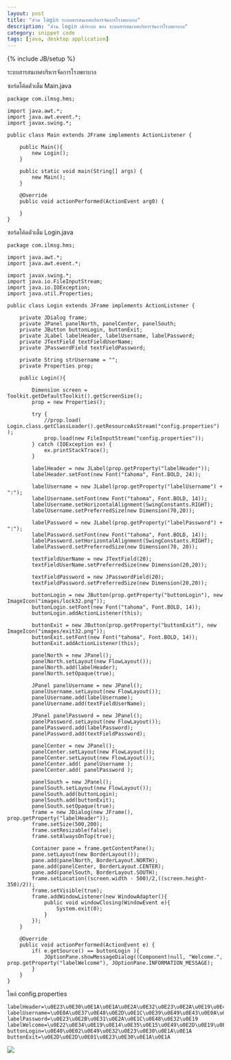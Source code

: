 ```yaml
---
layout: post
title: "ส่วน login ระบบสารสนเทศบริหารจัดการโรงพยาบาล"
description: "ส่วน login เข้าระบบ ของ ระบบสารสนเทศบริหารจัดการโรงพยาบาล"
category: snippet code
tags: [java, desktop application]
---
```

{% include JB/setup %}

ระบบสารสนเทศบริหารจัดการโรงพยาบาล

ซอร์ดโค้ดตัวเต็ม Main.java

	package com.ilmsg.hms;
	
	import java.awt.*;
	import java.awt.event.*;
	import javax.swing.*;
	
	public class Main extends JFrame implements ActionListener {
		
		public Main(){
			new Login();
		}
		
		public static void main(String[] args) {
			new Main();
		}
		
		@Override
		public void actionPerformed(ActionEvent arg0) {
					
		}
	}

ซอร์ดโค้ดตัวเต็ม Login.java

	package com.ilmsg.hms;
	
	import java.awt.*;
	import java.awt.event.*;
	
	import javax.swing.*;
	import java.io.FileInputStream;
	import java.io.IOException;
	import java.util.Properties;
	
	public class Login extends JFrame implements ActionListener {
		
		private JDialog frame;
		private JPanel panelNorth, panelCenter, panelSouth;
		private JButton buttonLogin, buttonExit;
		private JLabel labelHeader, labelUsername, labelPassword;
		private JTextField textFieldUserName;
		private JPasswordField textFieldPassword;
	
		private String strUsername = "";		
		private Properties prop;
		
		public Login(){
			
			Dimension screen = Toolkit.getDefaultToolkit().getScreenSize();		
			prop = new Properties();
			 
			try {
				//prop.load( Login.class.getClassLoader().getResourceAsStream("config.properties") );
				prop.load(new FileInputStream("config.properties"));  
			} catch (IOException ex) {
				ex.printStackTrace();
			}
			
			labelHeader = new JLabel(prop.getProperty("labelHeader"));
			labelHeader.setFont(new Font("tahoma", Font.BOLD, 24));
	
			labelUsername = new JLabel(prop.getProperty("labelUsername") + ":");
			labelUsername.setFont(new Font("tahoma", Font.BOLD, 14));
			labelUsername.setHorizontalAlignment(SwingConstants.RIGHT);
			labelUsername.setPreferredSize(new Dimension(70,20));  
			
			labelPassword = new JLabel(prop.getProperty("labelPassword") + ":");
			labelPassword.setFont(new Font("tahoma", Font.BOLD, 14));
			labelPassword.setHorizontalAlignment(SwingConstants.RIGHT);
			labelPassword.setPreferredSize(new Dimension(70, 20));  
			
			textFieldUserName = new JTextField(20);	
			textFieldUserName.setPreferredSize(new Dimension(20,20)); 
			
			textFieldPassword = new JPasswordField(20);
			textFieldPassword.setPreferredSize(new Dimension(20,20)); 				
			   
			buttonLogin = new JButton(prop.getProperty("buttonLogin"), new ImageIcon("images/lock32.png"));
			buttonLogin.setFont(new Font("tahoma", Font.BOLD, 14));
			buttonLogin.addActionListener(this);
			
			buttonExit = new JButton(prop.getProperty("buttonExit"), new ImageIcon("images/exit32.png"));
			buttonExit.setFont(new Font("tahoma", Font.BOLD, 14));
			buttonExit.addActionListener(this);
			
			panelNorth = new JPanel();
			panelNorth.setLayout(new FlowLayout());
			panelNorth.add(labelHeader);
			panelNorth.setOpaque(true);
			
			JPanel panelUsername = new JPanel();
			panelUsername.setLayout(new FlowLayout());
			panelUsername.add(labelUsername);
			panelUsername.add(textFieldUserName);
			
			JPanel panelPassword = new JPanel();
			panelPassword.setLayout(new FlowLayout());
			panelPassword.add(labelPassword);
			panelPassword.add(textFieldPassword);
			
			panelCenter = new JPanel();
			panelCenter.setLayout(new FlowLayout());
			panelCenter.setLayout(new FlowLayout());
			panelCenter.add( panelUsername );
			panelCenter.add( panelPassword );
			
			panelSouth = new JPanel();
			panelSouth.setLayout(new FlowLayout());
			panelSouth.add(buttonLogin);
			panelSouth.add(buttonExit);
			panelSouth.setOpaque(true);
			frame = new JDialog(new JFrame(), prop.getProperty("labelHeader"));
			frame.setSize(500,200);
			frame.setResizable(false);
			frame.setAlwaysOnTop(true);
			
			Container pane = frame.getContentPane();   
			pane.setLayout(new BorderLayout());
			pane.add(panelNorth, BorderLayout.NORTH);
			pane.add(panelCenter, BorderLayout.CENTER);
			pane.add(panelSouth, BorderLayout.SOUTH);
			frame.setLocation((screen.width - 500)/2,((screen.height-350)/2));	
			frame.setVisible(true);
			frame.addWindowListener(new WindowAdapter(){
				public void windowClosing(WindowEvent e){
					System.exit(0);
				}
			});
		}
	
		@Override
		public void actionPerformed(ActionEvent e) {
			if( e.getSource() == buttonLogin ){
				JOptionPane.showMessageDialog((Component)null, "Welcome.", prop.getProperty("labelWelcome"), JOptionPane.INFORMATION_MESSAGE);
			}
		}
	}

ไพล์ config.properties

	labelHeader=\u0E23\u0E30\u0E1A\u0E1A\u0E2A\u0E32\u0E23\u0E2A\u0E19\u0E40\u0E17\u0E28\u0E1A\u0E23\u0E34\u0E2B\u0E32\u0E23\u0E08\u0E31\u0E14\u0E01\u0E32\u0E23\u0E42\u0E23\u0E07\u0E1E\u0E22\u0E32\u0E1A\u0E32\u0E25
	labelUsername=\u0E0A\u0E37\u0E48\u0E2D\u0E1C\u0E39\u0E49\u0E43\u0E0A\u0E49
	labelPassword=\u0E23\u0E2B\u0E31\u0E2A\u0E1C\u0E48\u0E32\u0E19
	labelWelcome=\u0E22\u0E34\u0E19\u0E14\u0E35\u0E15\u0E49\u0E2D\u0E19\u0E23\u0E31\u0E1A
	buttonLogin=\u0E40\u0E02\u0E49\u0E32\u0E23\u0E30\u0E1A\u0E1A
	buttonExit=\u0E2D\u0E2D\u0E01\u0E23\u0E30\u0E1A\u0E1A


![](https://raw.github.com/ilmsg/ilmsg.github.com/master/_upload/2013-02-25_004320.png)